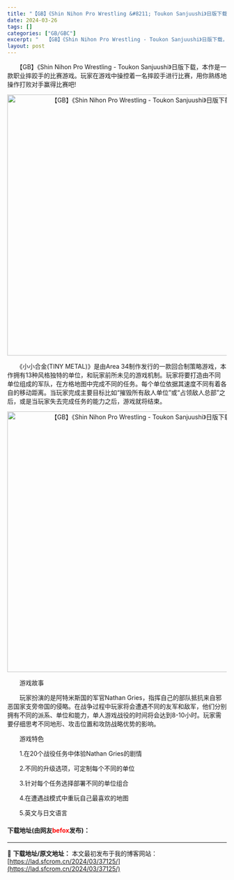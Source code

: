 ```yaml
---
title: "【GB】《Shin Nihon Pro Wrestling &#8211; Toukon Sanjuushi》日版下载"
date: 2024-03-26
tags: []
categories: ["GB/GBC"]
excerpt: "　　【GB】《Shin Nihon Pro Wrestling - Toukon Sanjuushi》日版下载，本作是一款职业摔跤手的比赛游戏。玩家在游戏中操控着一名摔跤手进行比赛，用你熟练地操作打败对手赢得比赛吧! 　　《小小合金(TINY METAL)》是由Area 34制作发行的一款回合制策略&hellip;"
layout: post
---
```


 <p>　　【GB】《Shin Nihon Pro Wrestling - Toukon Sanjuushi》日版下载，本作是一款职业摔跤手的比赛游戏。玩家在游戏中操控着一名摔跤手进行比赛，用你熟练地操作打败对手赢得比赛吧!</p> <p align="center"><img align="" border="0" src="https://lad.sfcrom.cn/wp-content/uploads/2024/03/20240326_660283b50c74b.png" width="598" alt="【GB】《Shin Nihon Pro Wrestling - Toukon Sanjuushi》日版下载" /></p> <p>　　《小小合金(TINY METAL)》是由Area 34制作发行的一款回合制策略游戏，本作拥有13种风格独特的单位，和玩家前所未见的游戏机制。玩家将要打造由不同单位组成的军队，在方格地图中完成不同的任务。每个单位依据其速度不同有着各自的移动距离。当玩家完成主要目标比如&ldquo;摧毁所有敌人单位&rdquo;或&ldquo;占领敌人总部&rdquo;之后，或是当玩家失去完成任务的能力之后，游戏就将结束。</p> <p align="center"><img align="" border="0" src="https://lad.sfcrom.cn/wp-content/uploads/2024/03/20240326_660283b67353f.png" width="597" alt="【GB】《Shin Nihon Pro Wrestling - Toukon Sanjuushi》日版下载" /></p> <p>　　游戏故事</p> <p>　　玩家扮演的是阿特米斯国的军官Nathan Gries，指挥自己的部队抵抗来自邪恶国家支旁帝国的侵略。在战争过程中玩家将会遭遇不同的友军和敌军，他们分别拥有不同的派系、单位和能力，单人游戏战役的时间将会达到8-10小时。玩家需要仔细思考不同地形、攻击位置和攻防战略优势的影响。</p> <p>　　游戏特色</p> <p>　　1.在20个战役任务中体验Nathan Gries的剧情</p> <p>　　2.不同的升级选项，可定制每个不同的单位</p> <p>　　3.针对每个任务选择部署不同的单位组合</p> <p>　　4.在遭遇战模式中重玩自己最喜欢的地图</p> <p>　　5.英文与日文语言</p> <p><h4>下载地址(由网友<font color="red">befox</font>发布)：</h4></p> 

---
📖 **下载地址/原文地址：** 本文最初发布于我的博客网站：[https://lad.sfcrom.cn/2024/03/37125/](https://lad.sfcrom.cn/2024/03/37125/)
